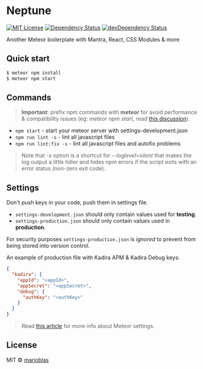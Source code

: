 # Neptune

[![MIT License](https://img.shields.io/npm/l/ghooks.svg?style=flat-square)](http://opensource.org/licenses/MIT)
[![Dependency Status](https://david-dm.org/marioblas/neptune.svg?style=flat-square)](https://david-dm.org/marioblas/neptune)
[![devDependency Status](https://david-dm.org/marioblas/neptune/dev-status.svg?style=flat-square)](https://david-dm.org/marioblas/neptune?type=dev)

Another Meteor boilerplate with Mantra, React, CSS Modules & more

## Quick start

```sh
$ meteor npm install
$ meteor npm start
```

## Commands

> **Important**: prefix npm commands with **meteor** for avoid performance & compatibility issues (eg: *meteor npm start*, read [this discussion](https://github.com/meteor/meteor/issues/4314)).

- `npm start` - start your meteor server with settings-development.json
- `npm run lint -s` - lint all javascript files
- `npm run lint:fix -s` - lint all javascript files and autofix problems

> Note that *-s* option is a shortcut for *--loglevel=silent* that makes the log output a little tidier and hides npm errors if the script exits with an error status (non-zero exit code).

## Settings

Don't push keys in your code, push them in settings file.

- `settings-development.json` should only contain values used for **testing**.
- `settings-production.json` should only contain values used in **production**.

For security purposes `settings-production.json` is *ignored* to prevent from being stored into version control.

An example of production file with Kadira APM & Kadira Debug keys:
```json
{
  "kadira": {
    "appId": "<appId>",
    "appSecret": "<appSecret>",
    "debug": {
      "authKey": "<authKey>"
    }
  }
}
```

> Read [this article](http://joshowens.me/environment-settings-and-security-with-meteor-js) for more info about Meteor settings.

## License
MIT © [marioblas](https://github.com/marioblas)
